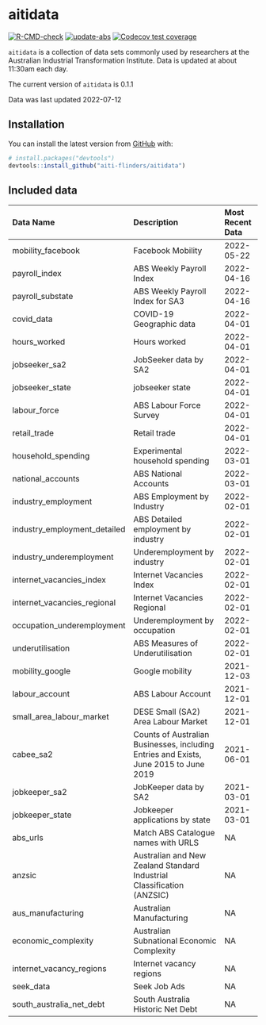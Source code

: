 
<!-- README.md is generated from README.Rmd. Please edit that file -->

# aitidata

<!-- badges: start -->

[![R-CMD-check](https://github.com/aiti-flinders/aitidata/actions/workflows/R-CMD-check.yaml/badge.svg?branch=data_prep)](https://github.com/aiti-flinders/aitidata/actions/workflows/R-CMD-check.yaml)
[![update-abs](https://github.com/aiti-flinders/aitidata/workflows/update-abs/badge.svg)](https://github.com/aiti-flinders/aitidata/actions)
[![Codecov test
coverage](https://codecov.io/gh/aiti-flinders/aitidata/branch/master/graph/badge.svg)](https://app.codecov.io/gh/aiti-flinders/aitidata?branch=master)
<!-- badges: end -->

`aitidata` is a collection of data sets commonly used by researchers at
the Australian Industrial Transformation Institute. Data is updated at
about 11:30am each day.

The current version of `aitidata` is 0.1.1

Data was last updated 2022-07-12

## Installation

You can install the latest version from [GitHub](https://github.com/)
with:

``` r
# install.packages("devtools")
devtools::install_github("aiti-flinders/aitidata")
```

## Included data

| Data Name                    | Description                                                                           | Most Recent Data |
|:-----------------------------|:--------------------------------------------------------------------------------------|:-----------------|
| mobility_facebook            | Facebook Mobility                                                                     | 2022-05-22       |
| payroll_index                | ABS Weekly Payroll Index                                                              | 2022-04-16       |
| payroll_substate             | ABS Weekly Payroll Index for SA3                                                      | 2022-04-16       |
| covid_data                   | COVID-19 Geographic data                                                              | 2022-04-01       |
| hours_worked                 | Hours worked                                                                          | 2022-04-01       |
| jobseeker_sa2                | JobSeeker data by SA2                                                                 | 2022-04-01       |
| jobseeker_state              | jobseeker state                                                                       | 2022-04-01       |
| labour_force                 | ABS Labour Force Survey                                                               | 2022-04-01       |
| retail_trade                 | Retail trade                                                                          | 2022-04-01       |
| household_spending           | Experimental household spending                                                       | 2022-03-01       |
| national_accounts            | ABS National Accounts                                                                 | 2022-03-01       |
| industry_employment          | ABS Employment by Industry                                                            | 2022-02-01       |
| industry_employment_detailed | ABS Detailed employment by industry                                                   | 2022-02-01       |
| industry_underemployment     | Underemployment by industry                                                           | 2022-02-01       |
| internet_vacancies_index     | Internet Vacancies Index                                                              | 2022-02-01       |
| internet_vacancies_regional  | Internet Vacancies Regional                                                           | 2022-02-01       |
| occupation_underemployment   | Underemployment by occupation                                                         | 2022-02-01       |
| underutilisation             | ABS Measures of Underutilisation                                                      | 2022-02-01       |
| mobility_google              | Google mobility                                                                       | 2021-12-03       |
| labour_account               | ABS Labour Account                                                                    | 2021-12-01       |
| small_area_labour_market     | DESE Small (SA2) Area Labour Market                                                   | 2021-12-01       |
| cabee_sa2                    | Counts of Australian Businesses, including Entries and Exists, June 2015 to June 2019 | 2021-06-01       |
| jobkeeper_sa2                | JobKeeper data by SA2                                                                 | 2021-03-01       |
| jobkeeper_state              | Jobkeeper applications by state                                                       | 2021-03-01       |
| abs_urls                     | Match ABS Catalogue names with URLS                                                   | NA               |
| anzsic                       | Australian and New Zealand Standard Industrial Classification (ANZSIC)                | NA               |
| aus_manufacturing            | Australian Manufacturing                                                              | NA               |
| economic_complexity          | Australian Subnational Economic Complexity                                            | NA               |
| internet_vacancy_regions     | Internet vacancy regions                                                              | NA               |
| seek_data                    | Seek Job Ads                                                                          | NA               |
| south_australia_net_debt     | South Australia Historic Net Debt                                                     | NA               |
